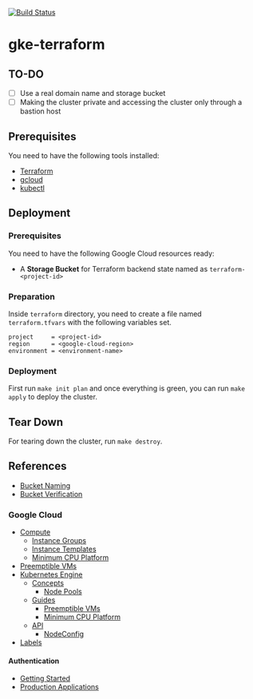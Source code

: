 [![Build Status][workflow-image]][workflow-url]

# gke-terraform

## TO-DO

  - [ ] Use a real domain name and storage bucket
  - [ ] Making the cluster private and accessing the cluster only through a bastion host

## Prerequisites

You need to have the following tools installed:

  - [Terraform](https://www.terraform.io)
  - [gcloud](https://cloud.google.com/sdk/gcloud)
  - [kubectl](https://kubernetes.io/docs/tasks/tools/install-kubectl)

## Deployment

### Prerequisites

You need to have the following Google Cloud resources ready:

  - A **Storage Bucket** for Terraform backend state named as `terraform-<project-id>`

### Preparation

Inside `terraform` directory, you need to create a file named `terraform.tfvars` with the following variables set.

```
project     = <project-id>
region      = <google-cloud-region>
environment = <environment-name>
```

### Deployment

First run `make init plan` and once everything is green, you can run `make apply` to deploy the cluster.

## Tear Down

For tearing down the cluster, run `make destroy`.

## References

  - [Bucket Naming](https://cloud.google.com/storage/docs/naming)
  - [Bucket Verification](https://cloud.google.com/storage/docs/domain-name-verification)

### Google Cloud

  - [Compute](https://cloud.google.com/compute)
    - [Instance Groups](https://cloud.google.com/compute/docs/instance-groups)
    - [Instance Templates](https://cloud.google.com/compute/docs/instance-templates)
    - [Minimum CPU Platform](https://cloud.google.com/compute/docs/instances/specify-min-cpu-platform)
  - [Preemptible VMs](https://cloud.google.com/preemptible-vms)
  - [Kubernetes Engine](https://cloud.google.com/kubernetes-engine)
    - [Concepts](https://cloud.google.com/kubernetes-engine/docs/concepts)
      - [Node Pools](https://cloud.google.com/kubernetes-engine/docs/concepts/node-pools)
    - [Guides](https://cloud.google.com/kubernetes-engine/docs/how-to)
      - [Preemptible VMs](https://cloud.google.com/kubernetes-engine/docs/how-to/preemptible-vms)
      - [Minimum CPU Platform](https://cloud.google.com/kubernetes-engine/docs/how-to/min-cpu-platform)
    - [API](https://cloud.google.com/kubernetes-engine/docs/reference/rest)
      - [NodeConfig](https://cloud.google.com/kubernetes-engine/docs/reference/rest/v1/NodeConfig)
  - [Labels](https://cloud.google.com/resource-manager/docs/creating-managing-labels)

#### Authentication

  - [Getting Started](https://cloud.google.com/docs/authentication/getting-started)
  - [Production Applications](https://cloud.google.com/docs/authentication/production)


[workflow-url]: https://github.com/moorara/gke-terraform/actions
[workflow-image]: https://github.com/moorara/gke-terraform/workflows/Main/badge.svg
